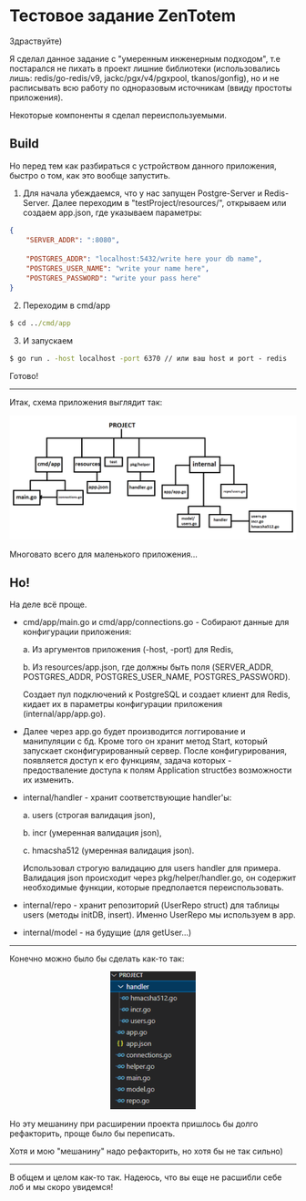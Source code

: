 # Тестовое задание ZenTotem

Здраствуйте)

Я сделал данное задание с "умеренным инженерным подходом", т.е постарался не пихать в проект лишние библиотеки 
(использовались лишь: redis/go-redis/v9, jackc/pgx/v4/pgxpool, tkanos/gonfig),
но и не расписывать всю работу по одноразовым источникам (ввиду простоты приложения). 

Некоторые компоненты я сделал переиспользуемыми.

## Build
Но перед тем как разбираться с устройством данного приложения, быстро о том, как это вообще запустить.

1. Для начала убеждаемся, что у нас запущен Postgre-Server и Redis-Server. Далее переходим в "testProject/resources/", открываем или создаем app.json, где указываем параметры:
```json
{
    "SERVER_ADDR": ":8080",

    "POSTGRES_ADDR": "localhost:5432/write here your db name",
    "POSTGRES_USER_NAME": "write your name here",
    "POSTGRES_PASSWORD": "write your pass here"
}
``` 
2. Переходим в cmd/app

```cmd
$ cd ../cmd/app
```
3. И запускаем
```cmd
$ go run . -host localhost -port 6370 // или ваш host и port - redis 
```

Готово!
____

Итак, схема приложения выглядит так: 

<p align="center">
  <a href="https://raw.githubusercontent.com/Toor3-14/testProject/main/content/scheme.png" rel="noopener" target="_blank">
	<img width="700" src="content/scheme.png" alt="schema">
  </a>
</p>

Многовато всего для маленького приложения...

## Но!

На деле всё проще.

- cmd/app/main.go и cmd/app/connections.go - Собирают данные для конфигурации приложения:
   
    a. Из аргументов приложения (-host, -port) для Redis,
    
    b. Из resources/app.json, где должны быть поля (SERVER_ADDR, POSTGRES_ADDR, POSTGRES_USER_NAME, POSTGRES_PASSWORD).

  Создает пул подключений к PostgreSQL и создает клиент для Redis, кидает их в параметры конфигурации приложения (internal/app/app.go).

- Далее через app.go будет производится логгирование и манипуляции с бд. 
  Кроме того он хранит метод Start, который запускает сконфигурированный сервер.
  После конфигурирования, появляется доступ к его функциям, 
  задача которых - предостваление доступа к полям Application structбез возможности их изменить.

- internal/handler - хранит соответствующие handler'ы: 
    
    a. users (строгая валидация json), 
    
    b. incr (умеренная валидация json),
    
    c. hmacsha512 (умеренная валидация json).
  
  Использовал строгую валидацию для users handler для примера.
  Валидация json происходит через pkg/helper/handler.go, он содержит необходимые функции, которые предполается переиспользовать.

- internal/repo - хранит репозиторий (UserRepo struct) для таблицы users (методы initDB, insert). Именно UserRepo мы используем в app.
- internal/model - на будущие (для getUser...)

____

Конечно можно было бы сделать как-то так:
<p align="center">
  <a href="https://raw.githubusercontent.com/Toor3-14/testProject/main/content/easy.png" rel="noopener" target="_blank">
	<img width="150" src="content/easy.png" alt="easy">
  </a>
</p>

Но эту мешанину при расширении проекта пришлось бы долго рефакторить, проще было бы переписать.

Хотя и мою "мешанину" надо рефакторить, но хотя бы не так сильно)

____

В общем и целом как-то так. 
Надеюсь, что вы еще не расшибли себе лоб и мы скоро увидемся!
